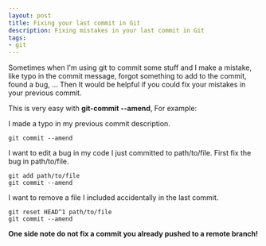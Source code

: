 ```yaml
---
layout: post
title: Fixing your last commit in Git
description: Fixing mistakes in your last commit in Git
tags:
- git
---
```

Sometimes when I'm using git to commit some stuff and I make a mistake, like typo in the commit message, forgot something to add to the commit, found a bug, ... Then It would be helpful if you could fix your mistakes in your previous commit.

This is very easy with **git-commit --amend**, For example:

I made a typo in my previous commit description.

~~~
git commit --amend
~~~

I want to edit a bug in my code I just committed to path/to/file. First fix the bug in path/to/file.

~~~
git add path/to/file
git commit --amend
~~~

I want to remove a file I included accidentally in the last commit.

~~~
git reset HEAD^1 path/to/file
git commit --amend
~~~

**One side note do not fix a commit you already pushed to a remote branch!**

